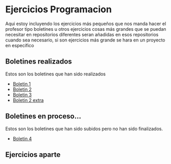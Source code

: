 # Ejercicios Programacion
Aqui estoy incluyendo los ejercicios más pequeños que nos manda hacer el profesor tipo boletines u otros ejercicios cosas más grandes que se puedan necesitar en repositorios diferentes seran añadidas en esos repositorios cuando sea necesario, si son ejercicios más grande se hara en un proyecto en especifico
## Boletines realizados
Estos son los boletines que han sido realizados


- [Boletin 1](Boletin1/src)
- [Boletin 2](Boletin2/src)
- [Boletin 3](Boletin_3/src)
- [Boletin 2 extra](Boletin2_extra/src)
  
## Boletines en proceso...
Estos son los boletines que han sido subidos pero no han sido finalizados.
- [Boletin 4](Boletin4/src)

## Ejercicios aparte

